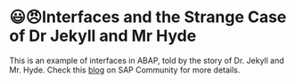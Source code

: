 # :smiley::angry:Interfaces and the Strange Case of Dr Jekyll and Mr Hyde

This is an example of interfaces in ABAP, told by the story of Dr. Jekyll and Mr. Hyde. Check this [blog](https://blogs.sap.com/2022/02/06/interfaces-and-t…kyll-and-mr-hyde/) on SAP Community for more details.
